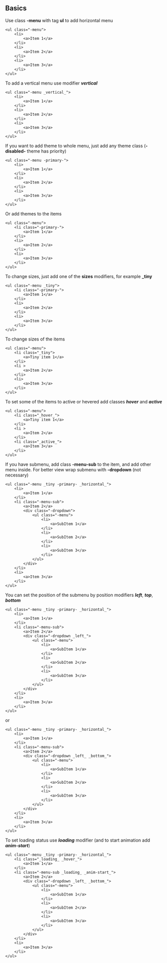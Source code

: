 ## Basics

Use class **-menu** with tag **ul** to add horizontal menu


	<ul class="-menu">
		<li>
			<a>Item 1</a>
		</li>
		<li>
			<a>Item 2</a>
		</li>
		<li>
			<a>Item 3</a>
		</li>
	</ul>


To add a vertical menu use modifier **_vertical_**

	
	<ul class="-menu _vertical_">
		<li>
			<a>Item 1</a>
		</li>
		<li>
			<a>Item 2</a>
		</li>
		<li>
			<a>Item 3</a>
		</li>
	</ul>


If you want to add theme to whole menu, just add any theme class (**-disabled-** theme has priority)

	<ul class="-menu -primary-">
		<li>
			<a>Item 1</a>
		</li>
		<li>
			<a>Item 2</a>
		</li>
		<li>
			<a>Item 3</a>
		</li>
	</ul>


Or add themes to the items


	<ul class="-menu">
		<li class="-primary-">
			<a>Item 1</a>
		</li>
		<li>
			<a>Item 2</a>
		</li>
		<li>
			<a>Item 3</a>
		</li>
	</ul>


To change sizes, just add one of the **sizes** modifiers, for example **_tiny**


	<ul class="-menu _tiny">
		<li class="-primary-">
			<a>Item 1</a>
		</li>
		<li>
			<a>Item 2</a>
		</li>
		<li>
			<a>Item 3</a>
		</li>
	</ul>


To change sizes of the items


	<ul class="-menu">
		<li class="_tiny">
			<a>Tiny item 1</a>
		</li>
		<li >
			<a>Item 2</a>
		</li>
		<li>
			<a>Item 3</a>
		</li>
	</ul>


To set some of the items to active or hevered add classes **_hover_** and **_active_**


	<ul class="-menu">
		<li class="_hover_">
			<a>Tiny item 1</a>
		</li>
		<li >
			<a>Item 2</a>
		</li>
		<li class="_active_">
			<a>Item 3</a>
		</li>
	</ul>


If you have submenu, add class **-menu-sub** to the item, and add other menu inside. For better view wrap submenu with **-dropdown** (not necessary)


	<ul class="-menu _tiny -primary- _horizontal_">
		<li>
			<a>Item 1</a>
		</li>
		<li class="-menu-sub">
			<a>Item 2</a>
			<div class="-dropdown">
				<ul class="-menu">
					<li>
						<a>SubItem 1</a>
					</li>
					<li>
						<a>SubItem 2</a>
					</li>
					<li>
						<a>SubItem 3</a>
					</li>
				</ul>
			</div>
		</li>
		<li>
			<a>Item 3</a>
		</li>
	</ul>


You can set the position of the submenu by position modifiers **_left_**, **_top_**, **_bottom_**


	<ul class="-menu _tiny -primary- _horizontal_">
		<li>
			<a>Item 1</a>
		</li>
		<li class="-menu-sub">
			<a>Item 2</a>
			<div class="-dropdown _left_">
				<ul class="-menu">
					<li>
						<a>SubItem 1</a>
					</li>
					<li>
						<a>SubItem 2</a>
					</li>
					<li>
						<a>SubItem 3</a>
					</li>
				</ul>
			</div>
		</li>
		<li>
			<a>Item 3</a>
		</li>
	</ul>


or


	<ul class="-menu _tiny -primary- _horizontal_">
		<li>
			<a>Item 1</a>
		</li>
		<li class="-menu-sub">
			<a>Item 2</a>
			<div class="-dropdown _left_ _bottom_">
				<ul class="-menu">
					<li>
						<a>SubItem 1</a>
					</li>
					<li>
						<a>SubItem 2</a>
					</li>
					<li>
						<a>SubItem 3</a>
					</li>
				</ul>
			</div>
		</li>
		<li>
			<a>Item 3</a>
		</li>
	</ul>


To set loading status use **_loading_** modifier (and to start animation add **_anim-start_**)

	<ul class="-menu _tiny -primary- _horizontal_">
		<li class="_loading_ _hover_">
			<a>Item 1</a>
		</li>
		<li class="-menu-sub _loading_ _anim-start_">
			<a>Item 2</a>
			<div class="-dropdown _left_ _bottom_">
				<ul class="-menu">
					<li>
						<a>SubItem 1</a>
					</li>
					<li>
						<a>SubItem 2</a>
					</li>
					<li>
						<a>SubItem 3</a>
					</li>
				</ul>
			</div>
		</li>
		<li>
			<a>Item 3</a>
		</li>
	</ul>